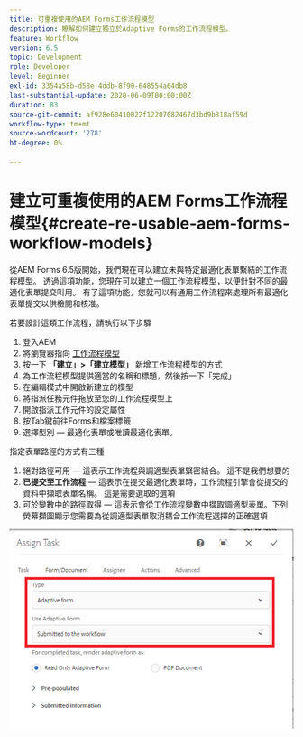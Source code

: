 ```yaml
---
title: 可重複使用的AEM Forms工作流程模型
description: 瞭解如何建立獨立於Adaptive Forms的工作流程模型。
feature: Workflow
version: 6.5
topic: Development
role: Developer
level: Beginner
exl-id: 3354a58b-d58e-4ddb-8f90-648554a64db8
last-substantial-update: 2020-06-09T00:00:00Z
duration: 83
source-git-commit: af928e60410022f12207082467d3bd9b818af59d
workflow-type: tm+mt
source-wordcount: '278'
ht-degree: 0%

---
```


# 建立可重複使用的AEM Forms工作流程模型{#create-re-usable-aem-forms-workflow-models}

從AEM Forms 6.5版開始，我們現在可以建立未與特定最適化表單繫結的工作流程模型。 透過這項功能，您現在可以建立一個工作流程模型，以便針對不同的最適化表單提交叫用。 有了這項功能，您就可以有通用工作流程來處理所有最適化表單提交以供檢閱和核准。

若要設計這類工作流程，請執行以下步驟

1. 登入AEM
1. 將瀏覽器指向 [工作流程模型](http://localhost:4502/libs/cq/workflow/admin/console/content/models.html)
1. 按一下 __「建立」>「建立模型」__ 新增工作流程模型的方式
1. 為工作流程模型提供適當的名稱和標題，然後按一下「完成」
1. 在編輯模式中開啟新建立的模型
1. 將指派任務元件拖放至您的工作流程模型上
1. 開啟指派工作元件的設定屬性
1. 按Tab鍵前往Forms和檔案標籤
1. 選擇型別 — 最適化表單或唯讀最適化表單。

指定表單路徑的方式有三種

1. 絕對路徑可用 — 這表示工作流程與調適型表單緊密結合。 這不是我們想要的
1. **已提交至工作流程**  — 這表示在提交最適化表單時，工作流程引擎會從提交的資料中擷取表單名稱。 這是需要選取的選項
1. 可於變數中的路徑取得 — 這表示會從工作流程變數中擷取調適型表單。下列熒幕擷圖顯示您需要為從調適型表單取消耦合工作流程選擇的正確選項

![可重複使用的AEM Forms工作流程模型](assets/workflomodel.PNG)
